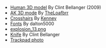 - [Human 3D model](https://opengameart.org/content/base-human-models-low-poly "CC-BY 3.0")
  By Clint Bellanger (2009)
- [AK 3D mode](https://opengameart.org/content/ak "CC0") By
  [TheLoafbrr](https://twitter.com/TheLoafbrr)
- [Crosshairs](https://kenney.nl/assets/crosshair-pack "CC0") By
  [Kenney](https://kenney.nl/)
- [Fonts](https://godotengine.org/asset-library/asset/316 "MIT") By dalton5000
- [explosion_13.png](https://opengameart.org/content/fire-explosion "CC0")
- [Knife](https://opengameart.org/content/iron-knife "CC0") By Clint Bellanger
- [Trackpad photo](https://www.flickr.com/photos/adafruit/)
